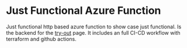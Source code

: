 ﻿# Just Functional Azure Function 

Just functional http based azure function to show case just functional. Is the backend for the [try-out](https://dominioncfg.github.io/just-functional-read-the-docs/pages/try-it-out.html) page. It includes an full CI-CD workflow with terraform and github actions.

